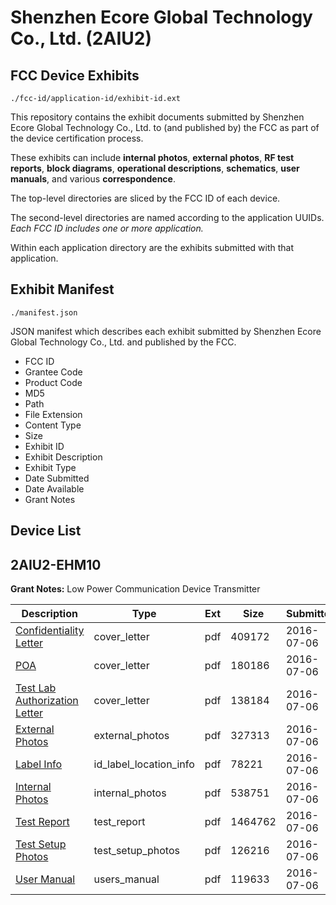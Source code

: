 # Shenzhen Ecore Global Technology Co., Ltd. (2AIU2)
## FCC Device Exhibits

```
./fcc-id/application-id/exhibit-id.ext
```

This repository contains the exhibit documents submitted by Shenzhen Ecore Global Technology Co., Ltd. to (and published by) the FCC as part of the device certification process.

These exhibits can include **internal photos**, **external photos**, **RF test reports**, **block diagrams**, **operational descriptions**, **schematics**, **user manuals**, and various **correspondence**.

The top-level directories are sliced by the FCC ID of each device.

The second-level directories are named according to the application UUIDs. *Each FCC ID includes one or more application.*

Within each application directory are the exhibits submitted with that application. 

## Exhibit Manifest

```
./manifest.json
```

JSON manifest which describes each exhibit submitted by Shenzhen Ecore Global Technology Co., Ltd. and published by the FCC.

- FCC ID
- Grantee Code
- Product Code
- MD5
- Path
- File Extension
- Content Type
- Size
- Exhibit ID
- Exhibit Description
- Exhibit Type
- Date Submitted
- Date Available
- Grant Notes

## Device List
## 2AIU2-EHM10
**Grant Notes:** Low Power Communication Device Transmitter

| Description | Type | Ext | Size | Submitted | Available |
| ----------- | ---- | --- | ---- | --------- | --------- |
| [Confidentiality Letter](2AIU2-EHM10/3f55cff88983ed29df86b2d3a4cde96c/3052920.pdf) | cover_letter | pdf | 409172 | 2016-07-06 | 2016-07-06 |
| [POA](2AIU2-EHM10/3f55cff88983ed29df86b2d3a4cde96c/3052924.pdf) | cover_letter | pdf | 180186 | 2016-07-06 | 2016-07-06 |
| [Test Lab Authorization Letter](2AIU2-EHM10/3f55cff88983ed29df86b2d3a4cde96c/3052926.pdf) | cover_letter | pdf | 138184 | 2016-07-06 | 2016-07-06 |
| [External Photos](2AIU2-EHM10/3f55cff88983ed29df86b2d3a4cde96c/3052921.pdf) | external_photos | pdf | 327313 | 2016-07-06 | 2016-07-06 |
| [Label Info](2AIU2-EHM10/3f55cff88983ed29df86b2d3a4cde96c/3052923.pdf) | id_label_location_info | pdf | 78221 | 2016-07-06 | 2016-07-06 |
| [Internal Photos](2AIU2-EHM10/3f55cff88983ed29df86b2d3a4cde96c/3052922.pdf) | internal_photos | pdf | 538751 | 2016-07-06 | 2016-07-06 |
| [Test Report](2AIU2-EHM10/3f55cff88983ed29df86b2d3a4cde96c/3052927.pdf) | test_report | pdf | 1464762 | 2016-07-06 | 2016-07-06 |
| [Test Setup Photos](2AIU2-EHM10/3f55cff88983ed29df86b2d3a4cde96c/3052925.pdf) | test_setup_photos | pdf | 126216 | 2016-07-06 | 2016-07-06 |
| [User Manual](2AIU2-EHM10/3f55cff88983ed29df86b2d3a4cde96c/3052928.pdf) | users_manual | pdf | 119633 | 2016-07-06 | 2016-07-06 |
